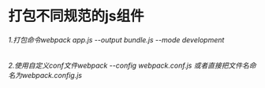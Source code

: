 # 打包不同规范的js组件

###### 1.打包命令webpack app.js --output bundle.js --mode development
###### 2.使用自定义conf文件webpack --config webpack.conf.js  或者直接把文件名命名为webpack.config.js





